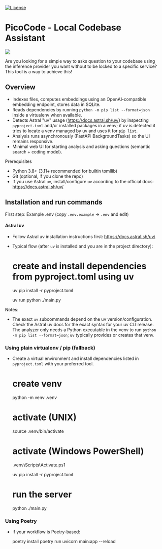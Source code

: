 [![License](https://img.shields.io/badge/License-GPL%20v3-blue.svg)](http://www.gnu.org/licenses/gpl-3.0)   

# PicoCode - Local Codebase Assistant

<img src="https://github.com/user-attachments/assets/146f5fd1-45cf-4164-b981-635e0db3b791" />

Are you looking for a simple way to asks question to your codebase using the inference provider you want without to be locked to a specific service?
This tool is a way to achieve this!

## Overview

- Indexes files, computes embeddings using an OpenAI-compatible embedding endpoint, stores data in SQLite.
- Reads dependencies by running `python -m pip list --format=json` inside a virtualenv when available.
- Detects Astral "uv" usage (https://docs.astral.sh/uv/) by inspecting `pyproject.toml` and/or installed packages in a venv; if uv is detected it tries to locate a venv managed by uv and uses it for `pip list`.
- Analysis runs asynchronously (FastAPI BackgroundTasks) so the UI remains responsive.
- Minimal web UI for starting analysis and asking questions (semantic search + coding model).

Prerequisites
- Python 3.8+ (3.11+ recommended for builtin tomllib)
- Git (optional, if you clone the repo)
- If you use Astral `uv`, install/configure `uv` according to the official docs:
  https://docs.astral.sh/uv/

## Installation and run commands

First step: Example .env (copy `.env.example` -> `.env` and edit)

#### Astral uv
- Follow Astral uv installation instructions first: https://docs.astral.sh/uv/
- Typical flow (after `uv` is installed and you are in the project directory):

  # create and install dependencies from pyproject.toml using uv

  uv pip install -r pyproject.toml

  uv run python ./main.py

Notes:
- The exact `uv` subcommands depend on the uv version/configuration. Check the Astral uv docs for the exact syntax for your uv CLI release. The analyzer only needs a Python executable in the venv to run `python -m pip list --format=json`; `uv` typically provides or creates that venv.

### Using plain virtualenv / pip (fallback)
- Create a virtual environment and install dependencies listed in `pyproject.toml` with your preferred tool.

  # create venv
  python -m venv .venv

  # activate (UNIX)
  source .venv/bin/activate

  # activate (Windows PowerShell)
  .venv\Scripts\Activate.ps1

  uv pip install -r pyproject.toml

  # run the server
  python ./main.py

### Using Poetry

- If your workflow is Poetry-based:

  poetry install
  poetry run uvicorn main:app --reload
